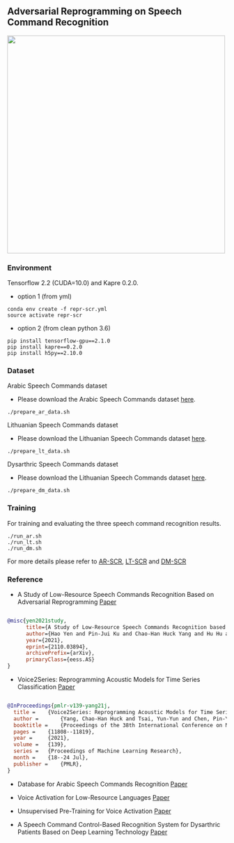 ## Adversarial Reprogramming on Speech Command Recognition

<img src="https://github.com/dodohow1011/SpeechAdvReprogram/blob/main/illustration.png" width="500">

### Environment

Tensorflow 2.2 (CUDA=10.0) and Kapre 0.2.0. 

- option 1 (from yml)

```shell
conda env create -f repr-scr.yml
source activate repr-scr
```

- option 2 (from clean python 3.6)

```shell
pip install tensorflow-gpu==2.1.0
pip install kapre==0.2.0
pip install h5py==2.10.0
```

### Dataset

Arabic Speech Commands dataset

- Please download the Arabic Speech Commands dataset [here](https://github.com/ltkbenamer/AR_Speech_Database.git).

```shell
./prepare_ar_data.sh
```

Lithuanian Speech Commands dataset

- Please download the Lithuanian Speech Commands dataset [here](https://github.com/kolesov93/lt_speech_commands).

```shell
./prepare_lt_data.sh
```

Dysarthric Speech Commands dataset

- Please download the Lithuanian Speech Commands dataset [here](https://reurl.cc/a5vAG4).

```shell
./prepare_dm_data.sh
```

### Training

For training and evaluating the three speech command recognition results.

```shell
./run_ar.sh
./run_lt.sh
./run_dm.sh
```

For more details please refer to [AR-SCR](https://github.com/dodohow1011/SpeechAdvReprogram/blob/main/AR-SCR/main.py), [LT-SCR](https://github.com/dodohow1011/SpeechAdvReprogram/blob/main/LT-SCR/main.py) and [DM-SCR](https://github.com/dodohow1011/SpeechAdvReprogram/blob/main/DM-SCR/main.py)


### Reference

- A Study of Low-Resource Speech Commands Recognition Based on Adversarial Reprogramming [Paper](https://arxiv.org/pdf/2110.03894.pdf)

```bib

@misc{yen2021study,
      title={A Study of Low-Resource Speech Commands Recognition based on Adversarial Reprogramming},
      author={Hao Yen and Pin-Jui Ku and Chao-Han Huck Yang and Hu Hu and Sabato Marco Siniscalchi and Pin-Yu Chen and Yu Tsao},
      year={2021},
      eprint={2110.03894},
      archivePrefix={arXiv},
      primaryClass={eess.AS}
}

```

- Voice2Series: Reprogramming Acoustic Models for Time Series Classification [Paper](https://arxiv.org/pdf/2106.09296.pdf)

```bib

@InProceedings{pmlr-v139-yang21j,
  title = 	 {Voice2Series: Reprogramming Acoustic Models for Time Series Classification},
  author =       {Yang, Chao-Han Huck and Tsai, Yun-Yun and Chen, Pin-Yu},
  booktitle = 	 {Proceedings of the 38th International Conference on Machine Learning},
  pages = 	 {11808--11819},
  year = 	 {2021},
  volume = 	 {139},
  series = 	 {Proceedings of Machine Learning Research},
  month = 	 {18--24 Jul},
  publisher =    {PMLR},
}

```

- Database for Arabic Speech Commands Recognition [Paper](https://www.researchgate.net/publication/346962582_Database_for_Arabic_Speech_Commands_Recognition)

- Voice Activation for Low-Resource Languages [Paper](https://www.mdpi.com/2076-3417/11/14/6298)

- Unsupervised Pre-Training for Voice Activation [Paper](https://www.mdpi.com/2076-3417/10/23/8643)

- A Speech Command Control-Based Recognition System for Dysarthric Patients Based on Deep Learning Technology [Paper](https://www.mdpi.com/2076-3417/11/6/2477)
